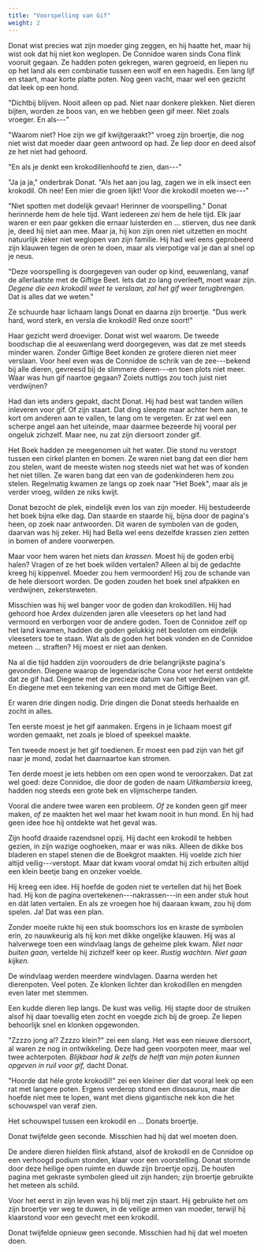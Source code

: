 ```yaml
---
title: "Voorspelling van Gif"
weight: 2
---
```


Donat wist precies wat zijn moeder ging zeggen, en hij haatte het, maar hij wist ook dat hij niet kon weglopen. De Connidoe waren sinds Cona flink vooruit gegaan. Ze hadden poten gekregen, waren gegroeid, en liepen nu op het land als een combinatie tussen een wolf en een hagedis. Een lang lijf en staart, maar korte platte poten. Nog geen vacht, maar wel een gezicht dat leek op een hond.

"Dichtbij blijven. Nooit alleen op pad. Niet naar donkere plekken. Niet dieren bijten, worden ze boos van, en we hebben geen gif meer. Niet zoals vroeger. En als---"

"Waarom niet? Hoe zijn we gif kwijtgeraakt?" vroeg zijn broertje, die nog niet wist dat moeder daar geen antwoord op had. Ze liep door en deed alsof ze het niet had gehoord.

"En als je denkt een krokodillenhoofd te zien, dan---"

"Ja ja ja," onderbrak Donat. "Als het aan jou lag, zagen we in elk insect een krokodil. Oh nee! Een mier die groen lijkt! Voor die krokodil moeten we---"

"Niet spotten met dodelijk gevaar! Herinner de voorspelling." Donat herinnerde hem de hele tijd. Want iedereen _zei_ hem de hele tijd. Elk jaar waren er een paar gekken die ernaar luisterden en ... stierven, dus nee dank je, deed hij niet aan mee. Maar ja, hij kon zijn oren niet uitzetten en mocht natuurlijk zéker niet weglopen van zijn familie. Hij had wel eens geprobeerd zijn klauwen tegen de oren te doen, maar als vierpotige val je dan al snel op je neus.

"Deze voorspelling is doorgegeven van ouder op kind, eeuwenlang, vanaf de allerlaatste met de Giftige Beet. Iets dat zo lang overleeft, moet waar zijn. _Degene die een krokodil weet te verslaan, zal het gif weer terugbrengen._ Dat is alles dat we weten."

Ze schuurde haar lichaam langs Donat en daarna zijn broertje. "Dus werk hard, word sterk, en versla die krokodil! Red onze soort!"

Haar gezicht werd droeviger. Donat wist wel waarom. De tweede boodschap die al eeuwenlang werd doorgegeven, was dat ze met steeds minder waren. Zonder Giftige Beet konden ze grotere dieren niet meer verslaan. Voor heel even was de Connidoe de schrik van de zee---bekend bij alle dieren, gevreesd bij de slimmere dieren---en toen plots niet meer. Waar was hun gif naartoe gegaan? Zoiets nuttigs zou toch juist niet verdwijnen?

Had dan iets anders gepakt, dacht Donat. Hij had best wat tanden willen inleveren voor gif. Of zijn staart. Dat ding sleepte maar achter hem aan, te kort om anderen aan te vallen, te lang om te vergeten. Er zat wel een scherpe angel aan het uiteinde, maar daarmee bezeerde hij vooral per ongeluk zichzelf. Maar nee, nu zat zijn diersoort zonder gif.

Het Boek hadden ze meegenomen uit het water. Die stond nu verstopt tussen een cirkel planten en bomen. Ze waren niet bang dat een dier hem zou stelen, want de meeste wisten nog steeds niet wat het was of konden het niet tillen. Ze waren bang dat een van de godenkinderen hem zou stelen. Regelmatig kwamen ze langs op zoek naar "Het Boek", maar als je verder vroeg, wilden ze niks kwijt.

Donat bezocht de plek, eindelijk even los van zijn moeder. Hij bestudeerde het boek bijna elke dag. Dan staarde en staarde hij, bijna door de pagina's heen, op zoek naar antwoorden. Dit waren de symbolen van de goden, daarvan was hij zeker. Hij had Bella wel eens dezelfde krassen zien zetten in bomen of andere voorwerpen.

Maar voor hem waren het niets dan _krassen_. Moest hij de goden erbij halen? Vragen of ze het boek wilden vertalen? Alleen al bij de gedachte kreeg hij kippenvel. Moeder zou hem vermoorden! Hij zou de schande van de hele diersoort worden. De goden zouden het boek snel afpakken en verdwijnen, zekersteweten.

Misschien was hij wel banger voor de goden dan krokodillen. Hij had gehoord hoe Ardex duizenden jaren alle vleeseters op het land had vermoord en verborgen voor de andere goden. Toen de Connidoe zelf op het land kwamen, hadden de goden gelukkig nét besloten om eindelijk vleeseters toe te staan. Wat als de goden het boek vonden en de Connidoe meteen ... straften? Hij moest er niet aan denken.

Na al die tijd hadden zijn voorouders de drie belangrijkste pagina's gevonden. Diegene waarop de legendarische Cona voor het eerst ontdekte dat ze gif had. Diegene met de precieze datum van het verdwijnen van gif. En diegene met een tekening van een mond met de Giftige Beet.

Er waren drie dingen nodig. Drie dingen die Donat steeds herhaalde en zocht in alles.

Ten eerste moest je het gif aanmaken. Ergens in je lichaam moest gif worden gemaakt, net zoals je bloed of speeksel maakte. 

Ten tweede moest je het gif toedienen. Er moest een pad zijn van het gif naar je mond, zodat het daarnaartoe kan stromen.

Ten derde moest je iets hebben om een open wond te veroorzaken. Dat zat wel goed: deze Connidoe, die door de goden de naam _Uitkambersia_ kreeg, hadden nog steeds een grote bek en vlijmscherpe tanden.

Vooral die andere twee waren een probleem. _Of_ ze konden geen gif meer maken, _of_ ze maakten het wel maar het kwam nooit in hun mond. En hij had geen idee hoe hij ontdekte wat het geval was.

Zijn hoofd draaide razendsnel opzij. Hij dacht een krokodil te hebben gezien, in zijn wazige ooghoeken, maar er was niks. Alleen de dikke bos bladeren en stapel stenen die de Boekgrot maakten. Hij voelde zich hier altijd veilig---verstopt. Maar dat kwam vooral omdat hij zich erbuiten altijd een klein beetje bang en onzeker voelde.

Hij kreeg een idee. Hij hoefde de goden niet te vertellen dat hij het Boek had. Hij kon de pagina overtekenen---nakrassen---in een ander stuk hout en dát laten vertalen. En als ze vroegen hoe hij daaraan kwam, zou hij dom spelen. Ja! Dat was een plan.

Zonder moeite rukte hij een stuk boomschors los en kraste de symbolen erin, zo nauwkeurig als hij kon met dikke ongelijke klauwen. Hij was al halverwege toen een windvlaag langs de geheime plek kwam. _Niet naar buiten gaan,_ vertelde hij zichzelf keer op keer. _Rustig wachten. Niet gaan kijken._

De windvlaag werden meerdere windvlagen. Daarna werden het dierenpoten. Veel poten. Ze klonken lichter dan krokodillen en mengden even later met stemmen.

Een kudde dieren liep langs. De kust was veilig. Hij stapte door de struiken alsof hij daar toevallig eten zocht en voegde zich bij de groep. Ze liepen behoorlijk snel en klonken opgewonden.

"Zzzzo jong al? Zzzzo klein?" zei een slang. Het was een nieuwe diersoort, al waren ze nog in ontwikkeling. Deze had geen voorpoten meer, maar wel twee achterpoten. _Blijkbaar had ik zelfs de helft van mijn poten kunnen opgeven in ruil voor gif,_ dacht Donat.

"Hoorde dat héle grote krokodil!" zei een kleiner dier dat vooral leek op een rat met langere poten. Ergens verderop stond een dinosaurus, maar die hoefde niet mee te lopen, want met diens gigantische nek kon die het schouwspel van veraf zien.

Het schouwspel tussen een krokodil en ... Donats broertje.

Donat twijfelde geen seconde. Misschien had hij dat wel moeten doen. 

De andere dieren hielden flink afstand, alsof de krokodil en de Connidoe op een verhoogd podium stonden, klaar voor een voorstelling. Donat stormde door deze heilige open ruimte en duwde zijn broertje opzij. De houten pagina met gekraste symbolen gleed uit zijn handen; zijn broertje gebruikte het meteen als schild. 

Voor het eerst in zijn leven was hij blij met zijn staart. Hij gebruikte het om zijn broertje ver weg te duwen, in de veilige armen van moeder, terwijl hij klaarstond voor een gevecht met een krokodil.

Donat twijfelde opnieuw geen seconde. Misschien had hij dat wel moeten doen.